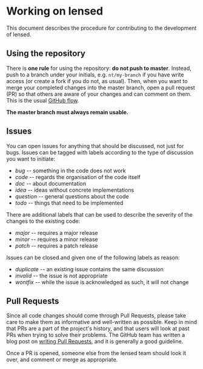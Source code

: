 Working on lensed
=================

This document describes the procedure for contributing to the development of
lensed.

Using the repository
--------------------

There is **one rule** for using the repository: **do not push to master**.
Instead, push to a branch under your initials, e.g. `nt/my-branch` if you have
write access (or create a fork if you do not, as usual). Then, when you want to
merge your completed changes into the master branch, open a pull request (PR)
so that others are aware of your changes and can comment on them. This is the
usual [GitHub flow][flow].

**The master branch must always remain usable.**


Issues
------

You can open issues for anything that should be discussed, not just for bugs.
Issues can be tagged with labels according to the type of discussion you want
to initiate:

-   *bug* -- something in the code does not work
-   *code* -- regards the organisation of the code itself
-   *doc* -- about documentation
-   *idea* -- ideas without concrete implementations
-   *question* -- general questions about the code
-   *todo* -- things that need to be implemented

There are additional labels that can be used to describe the severity of the
changes to the existing code:

-   *major* -- requires a major release
-   *minor* -- requires a minor release
-   *patch* -- requires a patch release

Issues can be closed and given one of the following labels as reason:

-   *duplicate* -- an existing issue contains the same discussion
-   *invalid* -- the issue is not appropriate
-   *wontfix* -- while the issue is acknowledged as such, it will not change


Pull Requests
-------------

Since all code changes should come through Pull Requests, please take care to
make them as informative and well-written as possible. Keep in mind that PRs
are a part of the project's history, and that users will look at past PRs when
trying to solve their problems. The GitHub team has written a blog post on
[writing Pull Requests][prs], and it is generally a good guideline.

Once a PR is opened, someone else from the lensed team should look it over, and
comment or merge as appropriate.

[flow]: https://guides.github.com/introduction/flow/index.html
[prs]: https://github.com/blog/1943-how-to-write-the-perfect-pull-request
